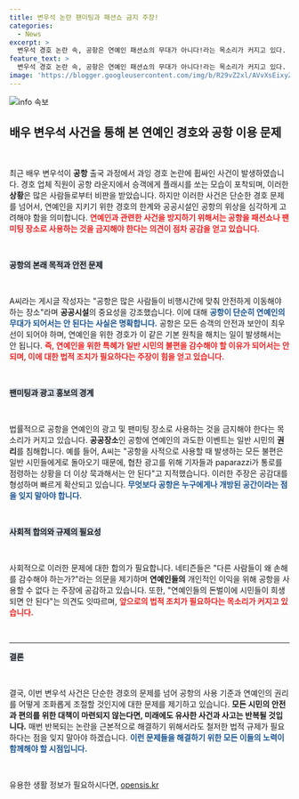 ```yaml
---
title: 변우석 논란 팬미팅과 패션쇼 금지 주장!
categories:
  - News
excerpt: >
  변우석 경호 논란 속, 공항은 연예인 패션쇼의 무대가 아니다!라는 목소리가 커지고 있다. 연예인으로 인한 안전 문제를 해결하기 위한 법적 규제 요구가 온라인에서 다수의 공감을 얻고 있다.
feature_text: >
  변우석 경호 논란 속, 공항은 연예인 패션쇼의 무대가 아니다!라는 목소리가 커지고 있다. 연예인으로 인한 안전 문제를 해결하기 위한 법적 규제 요구가 온라인에서 다수의 공감을 얻고 있다.
image: 'https://blogger.googleusercontent.com/img/b/R29vZ2xl/AVvXsEixyZcFfHzMRdzZMjFBmAUKJYCLCGyLL1o632UiGVXcaFdKo_bkvkuCioo0uUKlGfBVcT3P84aROyZIXSBEx3Aw5nCQ3pTgDom1WDC4m8eifvWiAmWEEVb4x6G_l8C0QH225ldMjyaFvpxGEBGNO37VmDTDMHGhJPq73UglMfDca1-0aw/s1600/blogspot.png'
---
```


<p><img src="https://blogger.googleusercontent.com/img/b/R29vZ2xl/AVvXsEixyZcFfHzMRdzZMjFBmAUKJYCLCGyLL1o632UiGVXcaFdKo_bkvkuCioo0uUKlGfBVcT3P84aROyZIXSBEx3Aw5nCQ3pTgDom1WDC4m8eifvWiAmWEEVb4x6G_l8C0QH225ldMjyaFvpxGEBGNO37VmDTDMHGhJPq73UglMfDca1-0aw/s1600/blogspot.png" alt="info 속보" /></p>

<h2 data-ke-size="size26">배우 변우석 사건을 통해 본 연예인 경호와 공항 이용 문제</h2>

<p data-ke-size="size16">&nbsp;</p>

<p data-ke-size="size16">최근 배우 변우석이 <b>공항</b> 출국 과정에서 과잉 경호 논란에 휩싸인 사건이 발생하였습니다. 경호 업체 직원이 공항 라운지에서 승객에게 플래시를 쏘는 모습이 포착되며, 이러한 <b>상황</b>은 많은 사람들로부터 비판을 받았습니다. 하지만 이러한 사건은 단순한 경호 문제를 넘어서, 연예인을 지키기 위한 경호의 한계와 공공시설인 공항의 위상을 심각하게 고려해야 함을 의미합니다. <b><span style="color: #ee2323;">연예인과 관련한 사건을 방지하기 위해서는 공항을 패션쇼나 팬미팅 장소로 사용하는 것을 금지해야 한다는 의견이 점차 공감을 얻고 있습니다.</span></b></p>

<p data-ke-size="size16">&nbsp;</p>

<p><b><span style="background-color: #21538527;">공항의 본래 목적과 안전 문제</span></b><p data-ke-size="size16">&nbsp;</p></p>

<p data-ke-size="size16">A씨라는 게시글 작성자는 "공항은 많은 사람들이 비행시간에 맞춰 안전하게 이동해야 하는 장소"라며 <b>공공시설</b>의 중요성을 강조했습니다. 이에 대해 <b><span style="color: #1a5490;">공항이 단순히 연예인의 무대가 되어서는 안 된다는 사실은 명확합니다.</span></b> 공항은 모든 승객의 안전과 보안이 최우선이 되어야 하며, 연예인을 위한 경호가 이 같은 기본 원칙을 해치는 일이 발생해서는 안 됩니다. <b><span style="color: #ee2323;">즉, 연예인을 위한 특혜가 일반 시민의 불편을 감수해야 할 이유가 되어서는 안 되며, 이에 대한 법적 조치가 필요하다는 주장이 힘을 얻고 있습니다.</span></b></p>

<p data-ke-size="size16">&nbsp;</p>

<p><b><span style="background-color: #21538527;">팬미팅과 광고 홍보의 경계</span></b><p data-ke-size="size16">&nbsp;</p></p>

<p data-ke-size="size16">법률적으로 공항을 연예인의 광고 및 팬미팅 장소로 사용하는 것을 금지해야 한다는 목소리가 커지고 있습니다. <b>공공장소</b>인 공항에 연예인의 과도한 이벤트는 일반 시민의 <b>권리</b>를 침해합니다. 예를 들어, A씨는 "공항을 사적으로 사용할 때 발생하는 모든 불편은 일반 시민들에게로 돌아오기 때문에, 협찬 광고를 위해 기자들과 paparazzi가 통로를 점령하는 상황을 더 이상 묵과해서는 안 된다"고 지적했습니다. 이러한 주장은 공감대를 형성하며 빠르게 확산되고 있습니다. <b><span style="color: #1a5490;">무엇보다 공항은 누구에게나 개방된 공간이라는 점을 잊지 말아야 합니다.</span></b></p>

<p data-ke-size="size16">&nbsp;</p>

<p><b><span style="background-color: #21538527;">사회적 합의와 규제의 필요성</span></b><p data-ke-size="size16">&nbsp;</p></p>

<p data-ke-size="size16">사회적으로 이러한 문제에 대한 합의가 필요합니다. 네티즌들은 "다른 사람들이 왜 손해를 감수해야 하는가?"라는 의문을 제기하며 <b>연예인들의</b> 개인적인 이익을 위해 공항을 사용할 수 없다 는 주장에 공감하고 있습니다. 또한, "연예인들의 돈벌이에 시민들이 희생되면 안 된다"는 의견도 잇따르며, <b><span style="color: #ee2323;">앞으로의 법적 조치가 필요하다는 목소리가 커지고 있습니다.</span></b></p>

<p data-ke-size="size16">&nbsp;</p>

<hr/>

<p><b><span style="background-color: #21538527;">결론</span></b><p data-ke-size="size16">&nbsp;</p></p>

<p data-ke-size="size16">결국, 이번 변우석 사건은 단순한 경호의 문제를 넘어 공항의 사용 기준과 연예인의 권리를 어떻게 조화롭게 조절할 것인지에 대한 문제를 제기하고 있습니다. <b>모든 시민의 안전과 편의를 위한 대책이 마련되지 않는다면, 미래에도 유사한 사건과 사고는 반복될 것입니다.</b> 매번 반복되는 논란을 근본적으로 해결하기 위해서라도 철저한 법적 규제가 필요하다는 점을 잊지 말아야 하겠습니다. <b><span style="color: #1a5490;">이런 문제들을 해결하기 위한 모든 이들의 노력이 함께해야 할 시점입니다.</span></b></p>

<p data-ke-size="size16">&nbsp;</p>
유용한 생활 정보가 필요하시다면, <a href="https://opensis.kr" rel="dofollow">opensis.kr</a>


